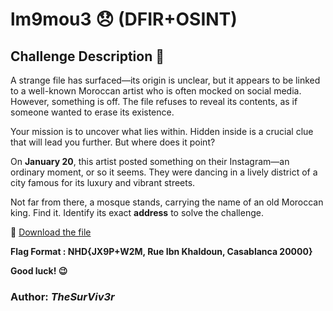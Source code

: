 # lm9mou3 😞  (DFIR+OSINT)
## Challenge Description 📄  
A strange file has surfaced—its origin is unclear, but it appears to be linked to a well-known Moroccan artist who is often mocked on social media. However, something is off. The file refuses to reveal its contents, as if someone wanted to erase its existence.  

Your mission is to uncover what lies within. Hidden inside is a crucial clue that will lead you further. But where does it point?  

On **January 20**, this artist posted something on their Instagram—an ordinary moment, or so it seems. They were dancing in a lively district of a city famous for its luxury and vibrant streets.  

Not far from there, a mosque stands, carrying the name of an old Moroccan king. Find it. Identify its exact **address** to solve the challenge.  

🔗 [Download the file](https://we.tl/t-HRTaK9sYE4)  

**Flag Format : NHD{JX9P+W2M, Rue Ibn Khaldoun, Casablanca 20000}**

**Good luck! 😉**  

### Author: *TheSurViv3r*  

